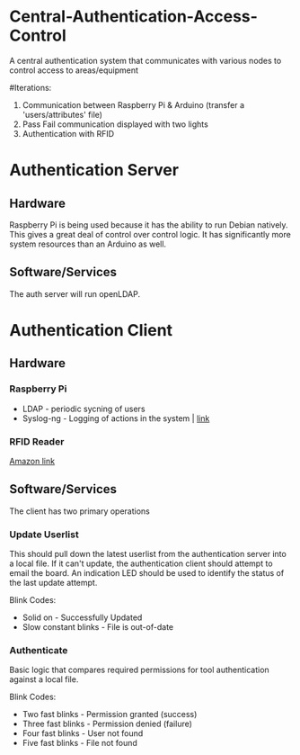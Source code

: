 Central-Authentication-Access-Control
=====================================

A central authentication system that communicates with various nodes to control access to areas/equipment

#Iterations:  

1. Communication between Raspberry Pi & Arduino (transfer a 'users/attributes' file)
2. Pass Fail communication displayed with two lights
3. Authentication with RFID

# Authentication Server
 
## Hardware
Raspberry Pi is being used because it has the ability to run Debian natively.
This gives a great deal of control over control logic.
It has significantly more system resources than an Arduino as well.

## Software/Services
The auth server will run openLDAP.

# Authentication Client

## Hardware

### Raspberry Pi
* LDAP - periodic sycning of users
* Syslog-ng - Logging of actions in the system |  [link](http://www.linuxjournal.com/content/creating-centralized-syslog-server)

### RFID Reader

[Amazon link](http://www.amazon.com/gp/product/B00D1MDHTU/ref=oh_aui_detailpage_o00_s00?ie=UTF8&psc=1)


## Software/Services
The client has two primary operations

### Update Userlist
This should pull down the latest userlist from the authentication server into a local file.
If it can't update, the authentication client should attempt to email the board.
An indication LED should be used to identify the status of the last update attempt.

Blink Codes:
* Solid on - Successfully Updated
* Slow constant blinks - File is out-of-date

### Authenticate
Basic logic that compares required permissions for tool authentication against a local file.

Blink Codes:
* Two fast blinks - Permission granted (success)
* Three fast blinks - Permission denied (failure)
* Four fast blinks - User not found
* Five fast blinks - File not found

